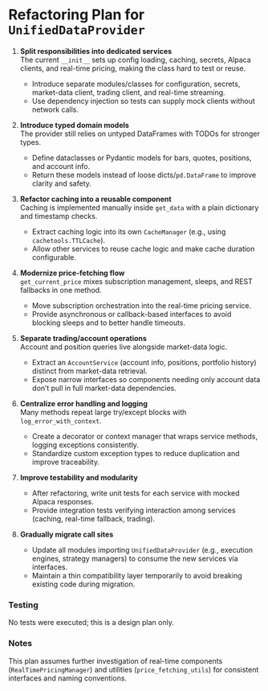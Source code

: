 # Refactoring Plan for `UnifiedDataProvider`

1. **Split responsibilities into dedicated services**  
   The current `__init__` sets up config loading, caching, secrets, Alpaca clients, and real-time pricing, making the class hard to test or reuse.  
   - Introduce separate modules/classes for configuration, secrets, market-data client, trading client, and real-time streaming.  
   - Use dependency injection so tests can supply mock clients without network calls.

2. **Introduce typed domain models**  
   The provider still relies on untyped DataFrames with TODOs for stronger types.  
   - Define dataclasses or Pydantic models for bars, quotes, positions, and account info.  
   - Return these models instead of loose dicts/`pd.DataFrame` to improve clarity and safety.

3. **Refactor caching into a reusable component**  
   Caching is implemented manually inside `get_data` with a plain dictionary and timestamp checks.  
   - Extract caching logic into its own `CacheManager` (e.g., using `cachetools.TTLCache`).  
   - Allow other services to reuse cache logic and make cache duration configurable.

4. **Modernize price-fetching flow**  
   `get_current_price` mixes subscription management, sleeps, and REST fallbacks in one method.  
   - Move subscription orchestration into the real-time pricing service.  
   - Provide asynchronous or callback-based interfaces to avoid blocking sleeps and to better handle timeouts.

5. **Separate trading/account operations**  
   Account and position queries live alongside market-data logic.  
   - Extract an `AccountService` (account info, positions, portfolio history) distinct from market-data retrieval.  
   - Expose narrow interfaces so components needing only account data don’t pull in full market-data dependencies.

6. **Centralize error handling and logging**  
   Many methods repeat large try/except blocks with `log_error_with_context`.  
   - Create a decorator or context manager that wraps service methods, logging exceptions consistently.  
   - Standardize custom exception types to reduce duplication and improve traceability.

7. **Improve testability and modularity**  
   - After refactoring, write unit tests for each service with mocked Alpaca responses.  
   - Provide integration tests verifying interaction among services (caching, real-time fallback, trading).

8. **Gradually migrate call sites**  
   - Update all modules importing `UnifiedDataProvider` (e.g., execution engines, strategy managers) to consume the new services via interfaces.  
   - Maintain a thin compatibility layer temporarily to avoid breaking existing code during migration.

### Testing
No tests were executed; this is a design plan only.

### Notes
This plan assumes further investigation of real-time components (`RealTimePricingManager`) and utilities (`price_fetching_utils`) for consistent interfaces and naming conventions.
